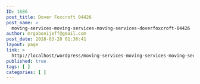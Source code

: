 ```yaml
---
ID: 1686
post_title: Dover Foxcroft 04426
post_name: >
  moving-services-moving-services-moving-services-doverfoxcroft-04426
author: mrgabonijeff@gmail.com
post_date: 2018-03-28 01:36:41
layout: page
link: >
  http://localhost/wordpress/moving-services-moving-services-moving-services-doverfoxcroft-04426/
published: true
tags: [ ]
categories: [ ]
---
```

